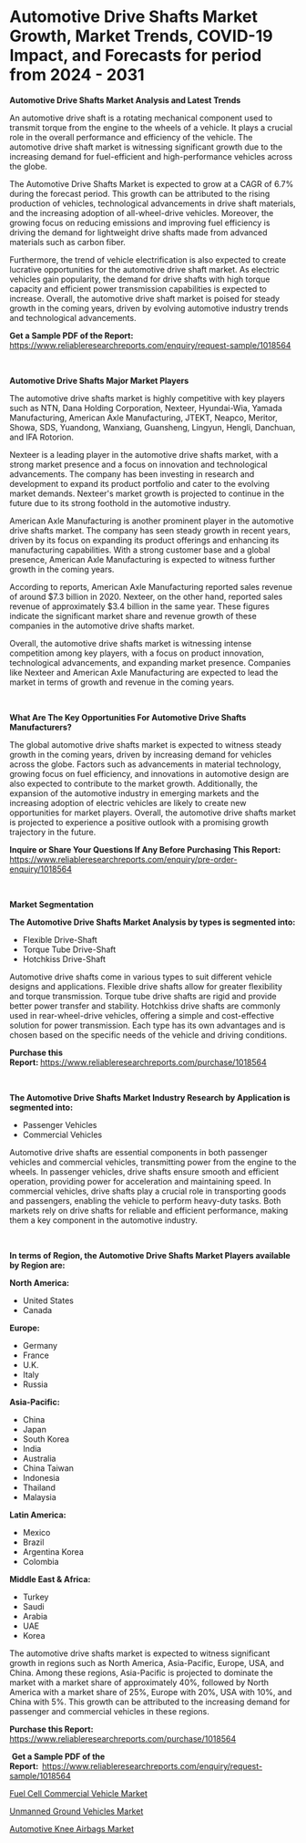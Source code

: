 <p><h1>Automotive Drive Shafts Market Growth, Market Trends, COVID-19 Impact, and Forecasts for period from 2024 - 2031</h1></p><p><strong>Automotive Drive Shafts Market Analysis and Latest Trends</strong></p>
<p><p>An automotive drive shaft is a rotating mechanical component used to transmit torque from the engine to the wheels of a vehicle. It plays a crucial role in the overall performance and efficiency of the vehicle. The automotive drive shaft market is witnessing significant growth due to the increasing demand for fuel-efficient and high-performance vehicles across the globe.</p><p>The Automotive Drive Shafts Market is expected to grow at a CAGR of 6.7% during the forecast period. This growth can be attributed to the rising production of vehicles, technological advancements in drive shaft materials, and the increasing adoption of all-wheel-drive vehicles. Moreover, the growing focus on reducing emissions and improving fuel efficiency is driving the demand for lightweight drive shafts made from advanced materials such as carbon fiber.</p><p>Furthermore, the trend of vehicle electrification is also expected to create lucrative opportunities for the automotive drive shaft market. As electric vehicles gain popularity, the demand for drive shafts with high torque capacity and efficient power transmission capabilities is expected to increase. Overall, the automotive drive shaft market is poised for steady growth in the coming years, driven by evolving automotive industry trends and technological advancements.</p></p>
<p><strong>Get a Sample PDF of the Report:&nbsp;</strong> <a href="https://www.reliableresearchreports.com/enquiry/request-sample/1018564">https://www.reliableresearchreports.com/enquiry/request-sample/1018564</a></p>
<p>&nbsp;</p>
<p><strong>Automotive Drive Shafts Major Market Players</strong></p>
<p><p>The automotive drive shafts market is highly competitive with key players such as NTN, Dana Holding Corporation, Nexteer, Hyundai-Wia, Yamada Manufacturing, American Axle Manufacturing, JTEKT, Neapco, Meritor, Showa, SDS, Yuandong, Wanxiang, Guansheng, Lingyun, Hengli, Danchuan, and IFA Rotorion.</p><p>Nexteer is a leading player in the automotive drive shafts market, with a strong market presence and a focus on innovation and technological advancements. The company has been investing in research and development to expand its product portfolio and cater to the evolving market demands. Nexteer's market growth is projected to continue in the future due to its strong foothold in the automotive industry.</p><p>American Axle Manufacturing is another prominent player in the automotive drive shafts market. The company has seen steady growth in recent years, driven by its focus on expanding its product offerings and enhancing its manufacturing capabilities. With a strong customer base and a global presence, American Axle Manufacturing is expected to witness further growth in the coming years.</p><p>According to reports, American Axle Manufacturing reported sales revenue of around $7.3 billion in 2020. Nexteer, on the other hand, reported sales revenue of approximately $3.4 billion in the same year. These figures indicate the significant market share and revenue growth of these companies in the automotive drive shafts market.</p><p>Overall, the automotive drive shafts market is witnessing intense competition among key players, with a focus on product innovation, technological advancements, and expanding market presence. Companies like Nexteer and American Axle Manufacturing are expected to lead the market in terms of growth and revenue in the coming years.</p></p>
<p>&nbsp;</p>
<p><strong>What Are The Key Opportunities For Automotive Drive Shafts Manufacturers?</strong></p>
<p><p>The global automotive drive shafts market is expected to witness steady growth in the coming years, driven by increasing demand for vehicles across the globe. Factors such as advancements in material technology, growing focus on fuel efficiency, and innovations in automotive design are also expected to contribute to the market growth. Additionally, the expansion of the automotive industry in emerging markets and the increasing adoption of electric vehicles are likely to create new opportunities for market players. Overall, the automotive drive shafts market is projected to experience a positive outlook with a promising growth trajectory in the future.</p></p>
<p><strong>Inquire or Share Your Questions If Any Before Purchasing This Report:</strong> <a href="https://www.reliableresearchreports.com/enquiry/pre-order-enquiry/1018564">https://www.reliableresearchreports.com/enquiry/pre-order-enquiry/1018564</a></p>
<p>&nbsp;</p>
<p><strong>Market Segmentation</strong></p>
<p><strong>The Automotive Drive Shafts Market Analysis by types is segmented into:</strong></p>
<p><ul><li>Flexible Drive-Shaft</li><li>Torque Tube Drive-Shaft</li><li>Hotchkiss Drive-Shaft</li></ul></p>
<p><p>Automotive drive shafts come in various types to suit different vehicle designs and applications. Flexible drive shafts allow for greater flexibility and torque transmission. Torque tube drive shafts are rigid and provide better power transfer and stability. Hotchkiss drive shafts are commonly used in rear-wheel-drive vehicles, offering a simple and cost-effective solution for power transmission. Each type has its own advantages and is chosen based on the specific needs of the vehicle and driving conditions.</p></p>
<p><strong>Purchase this Report:&nbsp;</strong><a href="https://www.reliableresearchreports.com/purchase/1018564">https://www.reliableresearchreports.com/purchase/1018564</a></p>
<p>&nbsp;</p>
<p><strong>The Automotive Drive Shafts Market Industry Research by Application is segmented into:</strong></p>
<p><ul><li>Passenger Vehicles</li><li>Commercial Vehicles</li></ul></p>
<p><p>Automotive drive shafts are essential components in both passenger vehicles and commercial vehicles, transmitting power from the engine to the wheels. In passenger vehicles, drive shafts ensure smooth and efficient operation, providing power for acceleration and maintaining speed. In commercial vehicles, drive shafts play a crucial role in transporting goods and passengers, enabling the vehicle to perform heavy-duty tasks. Both markets rely on drive shafts for reliable and efficient performance, making them a key component in the automotive industry.</p></p>
<p>&nbsp;</p>
<p><strong>In terms of Region, the Automotive Drive Shafts Market Players available by Region are:</strong></p>
<p>
    <p> <strong> North America: </strong>
        <ul>
            <li>United States</li>
            <li>Canada</li>
        </ul>
        </p> 
    <p> <strong> Europe: </strong>
        <ul>
            <li>Germany</li>
            <li>France</li>
            <li>U.K.</li>
            <li>Italy</li>
            <li>Russia</li>
        </ul>
        </p> 
    <p> <strong> Asia-Pacific: </strong>
        <ul>
            <li>China</li>
            <li>Japan</li>
            <li>South Korea</li>
            <li>India</li>
            <li>Australia</li>
            <li>China Taiwan</li>
            <li>Indonesia</li>
            <li>Thailand</li>
            <li>Malaysia</li>
        </ul>
        </p> 
    <p> <strong> Latin America: </strong>
        <ul>
            <li>Mexico</li>
            <li>Brazil</li>
            <li>Argentina Korea</li>
            <li>Colombia</li>
        </ul>
        </p> 
    <p> <strong> Middle East & Africa: </strong>
        <ul>
            <li>Turkey</li>
            <li>Saudi</li>
            <li>Arabia</li>
            <li>UAE</li>
            <li>Korea</li>
        </ul>
    </p>
    </p>
<p><p>The automotive drive shafts market is expected to witness significant growth in regions such as North America, Asia-Pacific, Europe, USA, and China. Among these regions, Asia-Pacific is projected to dominate the market with a market share of approximately 40%, followed by North America with a market share of 25%, Europe with 20%, USA with 10%, and China with 5%. This growth can be attributed to the increasing demand for passenger and commercial vehicles in these regions.</p></p>
<p><strong>Purchase this Report: </strong><a href="https://www.reliableresearchreports.com/purchase/1018564">https://www.reliableresearchreports.com/purchase/1018564</a></p>
<p>&nbsp;<strong>Get a Sample PDF of the Report:&nbsp;&nbsp;</strong><a href="https://www.reliableresearchreports.com/enquiry/request-sample/1018564">https://www.reliableresearchreports.com/enquiry/request-sample/1018564</a></p>
<p><strong></strong></p>
<p><p><a href="https://github.com/globismark/Market-Research-Report-List-2/blob/main/fuel-cell-commercial-vehicle-market.md">Fuel Cell Commercial Vehicle Market</a></p><p><a href="https://github.com/bobicer/Market-Research-Report-List-2/blob/main/unmanned-ground-vehicles-market.md">Unmanned Ground Vehicles Market</a></p><p><a href="https://github.com/timeliteaut/Market-Research-Report-List-1/blob/main/automotive-knee-airbags-market.md">Automotive Knee Airbags Market</a></p></p>